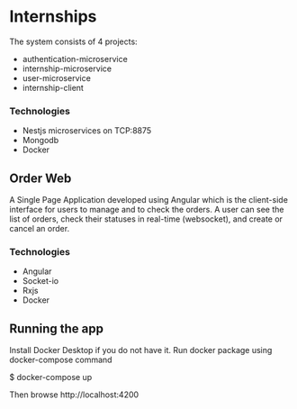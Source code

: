 # Internships

The system consists of 4 projects:
- authentication-microservice
- internship-microservice
- user-microservice
- internship-client

### Technologies

- Nestjs microservices on TCP:8875
- Mongodb
- Docker

## Order Web

A Single Page Application developed using Angular which is the client-side interface for users to manage and to check the orders.
A user can see the list of orders, check their statuses in real-time (websocket), and create or cancel an order.

### Technologies

- Angular
- Socket-io
- Rxjs
- Docker

## Running the app

Install Docker Desktop if you do not have it. Run docker package using docker-compose command

$ docker-compose up 

Then browse http://localhost:4200
